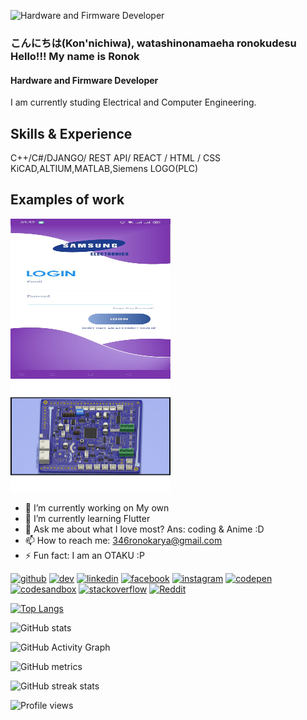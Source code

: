 ![Hardware and Firmware Developer](https://media-exp1.licdn.com/dms/image/C5616AQGv61gkc9amSw/profile-displaybackgroundimage-shrink_200_800/0/1591291597892?e=1623283200&v=beta&t=dGIgmsadaOnbj4EtDvDbwZbt265E7eRNZUT6XG_tEj4)

### こんにちは(Kon'nichiwa), watashinonamaeha ronokudesu Hello!!! My name is **Ronok**
#### Hardware and Firmware Developer


I am currently studing Electrical and Computer Engineering.

## Skills & Experience
C++/C#/DJANGO/ REST API/ REACT / HTML / CSS\
KiCAD,ALTIUM,MATLAB,Siemens LOGO(PLC)

## Examples of work
<img src="https://github.com/ronok-shahariar/ronok-shahariar/blob/main/IoT%20based%20mobile%20app.gif" height="256" width="256" />
<img src="https://github.com/ronok-shahariar/ronok-shahariar/blob/main/hardware%20projects.gif" width="256" />


- 🔭 I’m currently working on My own 
- 🌱 I’m currently learning Flutter 
- 💬 Ask me about what I love most? Ans: coding & Anime :D 
- 📫 How to reach me: 346ronokarya@gmail.com 
- ⚡ Fun fact: I am an OTAKU :P 


[<img src='https://cdn.jsdelivr.net/npm/simple-icons@3.0.1/icons/github.svg' alt='github' height='40'>](https://github.com/ronok-shahariar)  [<img src='https://cdn.jsdelivr.net/npm/simple-icons@3.0.1/icons/dev-dot-to.svg' alt='dev' height='40'>](https://dev.to/ronok-shaharia)  [<img src='https://cdn.jsdelivr.net/npm/simple-icons@3.0.1/icons/linkedin.svg' alt='linkedin' height='40'>](https://www.linkedin.com/in/MD-Shahariar-Hasan-Ronok/)  [<img src='https://cdn.jsdelivr.net/npm/simple-icons@3.0.1/icons/facebook.svg' alt='facebook' height='40'>](https://www.facebook.com/ronok-shahariar)  [<img src='https://cdn.jsdelivr.net/npm/simple-icons@3.0.1/icons/instagram.svg' alt='instagram' height='40'>](https://www.instagram.com/ronokarya_46/)  [<img src='https://cdn.jsdelivr.net/npm/simple-icons@3.0.1/icons/codepen.svg' alt='codepen' height='40'>](https://codepen.io/ronok-shahariar)  [<img src='https://cdn.jsdelivr.net/npm/simple-icons@3.0.1/icons/codesandbox.svg' alt='codesandbox' height='40'>](https://codesandbox.io/u/ronok-shahariar)  [<img src='https://cdn.jsdelivr.net/npm/simple-icons@3.0.1/icons/stackoverflow.svg' alt='stackoverflow' height='40'>](https://stackoverflow.com/users/Ronok-Arya)  [<img src='https://cdn.jsdelivr.net/npm/simple-icons@3.0.1/icons/reddit.svg' alt='Reddit' height='40'>](https://www.reddit.com/user/ronok_46)  

[![Top Langs](https://github-readme-stats.vercel.app/api/top-langs/?username=ronok-shahariar)](https://github.com/anuraghazra/github-readme-stats)

![GitHub stats](https://github-readme-stats.vercel.app/api?username=ronok-shahariar&show_icons=true&count_private=true)  

![GitHub Activity Graph](https://activity-graph.herokuapp.com/graph?username=ronok-shahariar)  

![GitHub metrics](https://metrics.lecoq.io/ronok-shahariar)  

![GitHub streak stats](https://github-readme-streak-stats.herokuapp.com/?user=ronok-shahariar)  

![Profile views](https://gpvc.arturio.dev/ronok-shahariar)  
